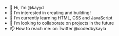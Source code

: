 - 👋 Hi, I’m @kayyd
- 👀 I’m interested in creating and building!
- 🌱 I’m currently learning HTML, CSS and JavaScript
- 💞️ I’m looking to collaborate on projects in the future
- 📫 How to reach me: on Twitter @codedbykayla

<!---
kayyd/kayyd is a ✨ special ✨ repository because its `README.md` (this file) appears on your GitHub profile.
You can click the Preview link to take a look at your changes.
--->
